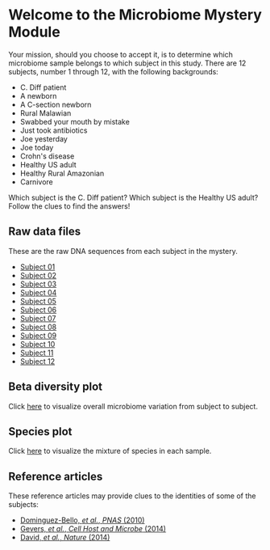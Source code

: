 # Welcome to the Microbiome Mystery Module

Your mission, should you choose to accept it, is to determine which microbiome sample belongs to which subject in this study. There are 12 subjects, number 1 through 12, with the following backgrounds:

* C. Diff patient
* A newborn
* A C-section newborn
* Rural Malawian
* Swabbed your mouth by mistake
* Just took antibiotics
* Joe yesterday
* Joe today
* Crohn's disease
* Healthy US adult
* Healthy Rural Amazonian
* Carnivore

Which subject is the C. Diff patient? Which subject is the Healthy US adult? Follow the clues to find the answers!

## Raw data files
These are the raw DNA sequences from each subject in the mystery.

* [Subject 01](DNA_files/subject_01.fna)
* [Subject 02](DNA_files/subject_02.fna)
* [Subject 03](DNA_files/subject_03.fna)
* [Subject 04](DNA_files/subject_04.fna)
* [Subject 05](DNA_files/subject_05.fna)
* [Subject 06](DNA_files/subject_06.fna)
* [Subject 07](DNA_files/subject_07.fna)
* [Subject 08](DNA_files/subject_08.fna)
* [Subject 09](DNA_files/subject_09.fna)
* [Subject 10](DNA_files/subject_10.fna)
* [Subject 11](DNA_files/subject_11.fna)
* [Subject 12](DNA_files/subject_12.fna)


## Beta diversity plot
Click [here](http://danknights.s3-website.us-east-2.amazonaws.com/microbiomemystery/bray_curtis_emperor_pcoa_plot/index.html) to visualize overall microbiome variation from subject to subject.

## Species plot
Click [here](http://danknights.s3-website.us-east-2.amazonaws.com/microbiomemystery/taxaplots/bar_charts.html) to visualize the mixture of species in each sample.

## Reference articles
These reference articles may provide clues to the identities of some of the subjects:

* [Dominguez-Bello, _et al._, _PNAS_ (2010)](references/Dominguez_Bello_PNAS_2010.pdf)
* [Gevers, _et al._, _Cell Host and Microbe_ (2014)](references/Gevers_Cell_Host_Microbe_2014.pdf)
* [David, _et al._, _Nature_ (2014)](references/David_Nature_2014.pdf)




